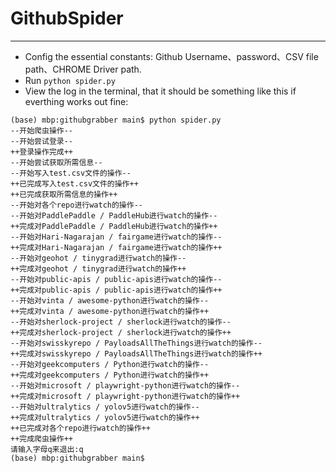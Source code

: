 # GithubSpider
----
* Config the essential constants: Github Username、password、CSV file path、CHROME Driver path.
* Run `python spider.py`
* View the log in the terminal, that it should be something like this if everthing works out fine:
```
(base) mbp:githubgrabber main$ python spider.py
--开始爬虫操作--
--开始尝试登录--
++登录操作完成++
--开始尝试获取所需信息--
--开始写入test.csv文件的操作--
++已完成写入test.csv文件的操作++
++已完成获取所需信息的操作++
--开始对各个repo进行watch的操作--
--开始对PaddlePaddle / PaddleHub进行watch的操作--
++完成对PaddlePaddle / PaddleHub进行watch的操作++
--开始对Hari-Nagarajan / fairgame进行watch的操作--
++完成对Hari-Nagarajan / fairgame进行watch的操作++
--开始对geohot / tinygrad进行watch的操作--
++完成对geohot / tinygrad进行watch的操作++
--开始对public-apis / public-apis进行watch的操作--
++完成对public-apis / public-apis进行watch的操作++
--开始对vinta / awesome-python进行watch的操作--
++完成对vinta / awesome-python进行watch的操作++
--开始对sherlock-project / sherlock进行watch的操作--
++完成对sherlock-project / sherlock进行watch的操作++
--开始对swisskyrepo / PayloadsAllTheThings进行watch的操作--
++完成对swisskyrepo / PayloadsAllTheThings进行watch的操作++
--开始对geekcomputers / Python进行watch的操作--
++完成对geekcomputers / Python进行watch的操作++
--开始对microsoft / playwright-python进行watch的操作--
++完成对microsoft / playwright-python进行watch的操作++
--开始对ultralytics / yolov5进行watch的操作--
++完成对ultralytics / yolov5进行watch的操作++
++已完成对各个repo进行watch的操作++
++完成爬虫操作++
请输入字母q来退出:q
(base) mbp:githubgrabber main$ 
```
